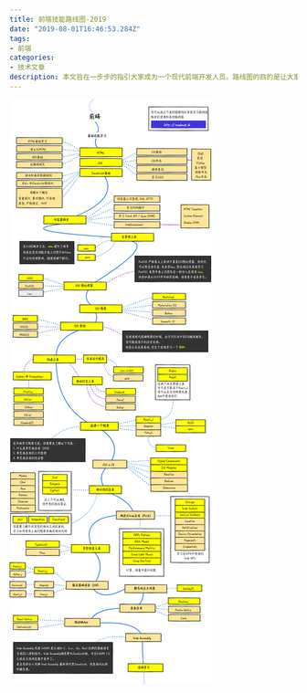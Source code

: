 ```yaml
---
title: 前端技能路线图-2019
date: "2019-08-01T16:46:53.284Z"
tags:
- 前端
categories:
- 技术文章
description: 本文旨在一步步的指引大家成为一个现代前端开发人员。路线图的目的是让大家对前端技能有宏观的了解，在大家对接下来要学习的内容感到困惑时提供方向，而不是鼓励大家选择时髦的东西，大家会逐渐理解为什么一种工具比另一种工具更适合某些情况，一定要记住，时髦从来都不是工作的关键。
---
```


![](https://raw.githubusercontent.com/w1zd/image-hosting/main/img/2022/05/10/11-45-17-baf35efa23d97c194857daf2274e66f3-%E5%89%8D%E7%AB%AF%E6%8A%80%E8%83%BD%E8%B7%AF%E7%BA%BF%E5%9B%BE-5d8784.png)

